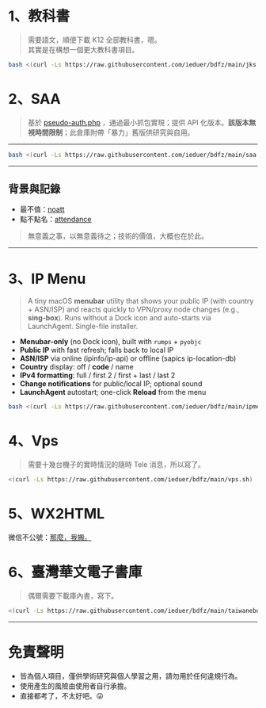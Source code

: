  # 1、教科書

> 需要語文，順便下載 K12 全部教科書，嗯。   
其實是在構想一個更大教科書項目。  

 ```bash
bash <(curl -Ls https://raw.githubusercontent.com/ieduer/bdfz/main/jks.sh)
```

 
 
 # 2、SAA

> 基於 <a href="https://github.com/c-jeremy/sue/blob/main/pseudo-auth.php" target="_blank" rel="noopener noreferrer">pseudo-auth.php</a> ，通過最小抓包實現；提供 API 化版本。**該版本無視時間限制**；此倉庫附帶「暴力」舊版供研究與自用。

---


```bash
bash <(curl -Ls https://raw.githubusercontent.com/ieduer/bdfz/main/saa.sh)
```

---

## 背景與記錄

- 最不值：<a href="https://bdfz.net/posts/imgseiue/" target="_blank" rel="noopener noreferrer">noatt</a>
- 點不點名：<a href="https://bdfz.net/posts/attendance/" target="_blank" rel="noopener noreferrer">attendance</a>

> 無意義之事，以無意義待之；技術的價值，大概也在於此。

---

# 3、IP Menu

> A tiny macOS **menubar** utility that shows your public IP (with country + ASN/ISP) and reacts quickly to VPN/proxy node changes (e.g., **sing-box**). Runs without a Dock icon and auto-starts via LaunchAgent. Single-file installer.

- **Menubar-only** (no Dock icon), built with `rumps` + `pyobjc`
- **Public IP** with fast refresh; falls back to local IP
- **ASN/ISP** via online (ipinfo/ip-api) or offline (sapics ip-location-db)
- **Country** display: off / **code** / name
- **IPv4 formatting**: full / first 2 / first + last / last 2
- **Change notifications** for public/local IP; optional sound
- **LaunchAgent** autostart; one-click **Reload** from the menu


```bash
bash <(curl -Ls https://raw.githubusercontent.com/ieduer/bdfz/main/ipmenu.sh)
```

# 4、Vps

> 需要十幾台機子的實時情況的隨時 Tele 消息，所以寫了。  

```bash
<(curl -Ls https://raw.githubusercontent.com/ieduer/bdfz/main/vps.sh)
```

# 5、WX2HTML 

微信不公號：<a href="https://bdfz.net/posts/fuckwechat/" target="_blank" rel="noopener noreferrer">那麼，我搬。</a>

# 6、臺灣華文電子書庫

> 偶爾需要下載庫內書，寫下。  

```bash
<(curl -Ls https://raw.githubusercontent.com/ieduer/bdfz/main/taiwanebook.sh)
```

---

# 免責聲明

- 皆為個人項目，僅供學術研究與個人學習之用，請勿用於任何違規行為。
- 使用產生的風險由使用者自行承擔。
- 直接都考了，不太好吧。😜